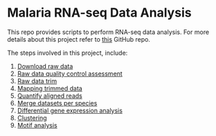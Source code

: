 # Malaria RNA-seq Data Analysis

This repo provides scripts to perform  RNA-seq data analysis. For more details about this project refer to [this](https://github.com/adaoka4/Malaria-project) GitHub repo.  

The steps involved in this project, include:
1. [Download raw data](0_download_raw_data/download_raw_data.md)
2. [Raw data quality control assessment](1_qc_raw_data/qc_raw_data.md)
3. [Raw data trim](2_raw_data_trim/raw_data_trim.md)
4. [Mapping trimmed data](3_mapping_trimed_data/mapping.md)
5. [Quantify aligned reads](4_quantify_aligned_reads/quantify_reads.md)
6. [Merge datasets per species](5_merge_data_sets/merge.md)
7. [Differential gene expression analysis](6_DGE/dge.md)
8. [Clustering](7_clustering/cluster.md)
9. [Motif analysis](8_motif_analysis/motif.md)

